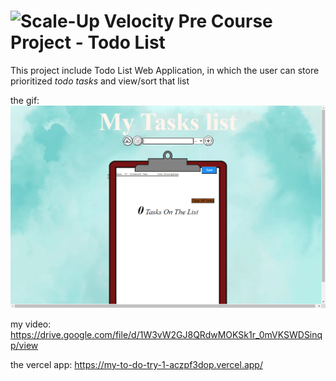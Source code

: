 # ![Scale-Up Velocity](./readme-files/logo-main.png)   Pre Course Project - Todo List
This project include Todo List Web Application, in which the user can store prioritized _todo tasks_ and view/sort that list

the gif: 
![alt text](./readme-files/GcMxoVk5Wl.gif)

 my video: https://drive.google.com/file/d/1W3vW2GJ8QRdwMOKSk1r_0mVKSWDSinqp/view
 
 the vercel app: https://my-to-do-try-1-aczpf3dop.vercel.app/
